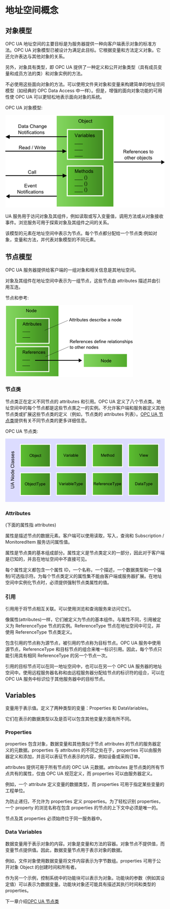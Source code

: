 # 地址空间概念

## 对象模型

OPC UA 地址空间的主要目标是为服务器提供一种向客户端表示对象的标准方法。OPC UA 对象模型已被设计为满足此目标。它根据变量和方法定义对象。它还允许表达与其他对象的关系。

另外，对象具有类型，即 OPC UA 提供了一种定义和公开对象类型（具有成员变量和成员方法的类）和对象实例的方法。

不必使用这些面向对象的方法。可以使用文件夹对象和变量来构建简单的地址空间模型（如经典的 OPC Data Access 中一样）。但是，增强的面向对象功能的可用性使 OPC UA 可以更轻松地表示面向对象的系统。

OPC UA 对象模型:

![l2uaadrspaceconceptobjectmodel.png](../pictures/spaceconceptobjectmodel.png)

UA 服务用于访问对象及其组件，例如读取或写入变量值，调用方法或从对象接收事件。浏览服务可用于探索对象及其组件之间的关系。

该模型的元素在地址空间中表示为节点。每个节点都分配给一个节点类:例如对象，变量和方法，并代表对象模型的不同元素。

## 节点模型

OPC UA 服务器提供给客户端的一组对象和相关信息是其地址空间。

对象及其组件在地址空间中表示为一组节点，这些节点由 attributes 描述并由引用互连。

节点和参考:

![l2uaadrspaceconceptnodemodel.png](../pictures/l2uaadrspaceconceptnodemodel.png)

### 节点类

节点类正在定义不同节点的 attributes 和引用。OPC UA 定义了八个节点类。地址空间中的每个节点都是这些节点类之一的实例。不允许客户端和服务器定义其他节点类或扩展这些节点类的定义（例如，节点类的 attributes 列表）。[OPC UA 节点类](./2.OPCUA节点类.md)提供有关不同节点类的更多详细信息。

OPC UA 节点类:

![l2uaadrspaceconceptnodemodel2.png](../pictures/l2uaadrspaceconceptnodemodel2.png)

### Attributes

(下面的属性指 attributes)

属性是描述节点的数据元素。客户端可以使用读取，写入，查询和 Subscription / MonitoredItem 服务访问属性值。

属性是节点类的基本组成部分。属性定义是节点类定义的一部分，因此对于客户端是已知的，并且在地址空间中不直接可见。

每个属性定义都包含一个属性 ID，一个名称，一个描述，一个数据类型和一个强制/可选指示符。为每个节点类定义的属性集不能由客户端或服务器扩展。在地址空间中实例化节点时，必须提供强制节点类属性的值。

### 引用

引用用于将节点相互关联。可以使用浏览和查询服务来访问它们。

像属性(attributes)一样，它们被定义为节点的基本组件。与属性不同，引用被定义为 ReferenceType 节点的实例。ReferenceType 节点在地址空间中可见，并使用 ReferenceType 节点类定义。

包含引用的节点称为源节点，被引用的节点称为目标节点。OPC UA 服务中使用源节点，ReferenceType 和目标节点的组合来唯一标识引用。因此，每个节点只能引用具有相同 ReferenceType 的另一个节点一次。

引用的目标节点可以在同一地址空间中，也可以在另一个 OPC UA 服务器的地址空间中。使用远程服务器名称和由远程服务器分配给节点的标识符的组合，可以在 OPC UA 服务中标识位于其他服务器中的目标节点。

## Variables

变量用于表示值。定义了两种类型的变量：Properties 和 DataVariables。

它们在表示的数据类型以及是否可以包含其他变量方面有所不同。

### Properties

properties 包含对象，数据变量和其他类似于节点 attributes 的节点的服务器定义的元数据。properties 与 attributes 的不同之处在于，properties 可以由服务器定义和添加，并且可以表征节点表示的内容，例如设备或采购订单。

attributes 提供可用于所有节点的 OPC UA 元数据。attributes 是节点类的所有节点共有的属性，仅由 OPC UA 规范定义，而 properties 可以由服务器定义。

例如，一个 attribute 定义变量的数据类型，而 properties 可用于指定某些变量的工程单位。

为防止递归，不允许为 properties 定义 properties。为了轻松识别 properties，一个 property 的浏览名称在包含 properties 的节点的上下文中必须是唯一的。

节点及其 properties 必须始终位于同一服务器中。

### Data Variables

数据变量用于表示对象的内容。对象是变量和方法的容器。对象节点不提供值，而变量节点提供值。因此，数据变量节点用于表示对象的数据。

例如，文件对象使用数据变量将文件内容表示为字节数组。properties 可用于公开对象 Object 的创建时间和所有者。

作为另一个示例，控制系统中的功能块可以表示为对象。功能块的参数（例如其设定值）可以表示为数据变量。功能块对象还可能具有描述其执行时间和类型的 properties。

下一章介绍[OPC UA 节点类](./2.OPCUA节点类.md)
